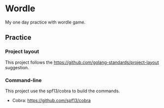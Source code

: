 # Wordle

My one day practice with wordle game.

## Practice

### Project layout

This project follows the https://github.com/golang-standards/project-layout suggestion.


### Command-line

This project use the spf13/cobra to build the commands.

- Cobra: https://github.com/spf13/cobra
